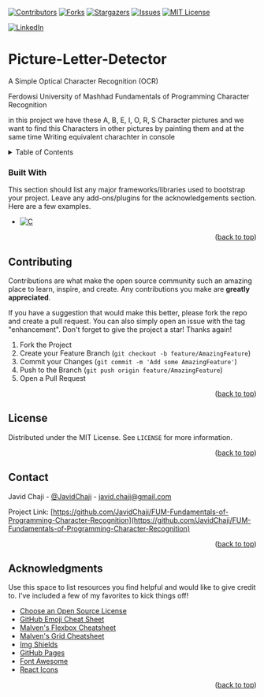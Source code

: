 <a name="readme-top"></a>


[![Contributors][contributors-shield]][contributors-url]
[![Forks][forks-shield]][forks-url]
[![Stargazers][stars-shield]][stars-url]
[![Issues][issues-shield]][issues-url]
[![MIT License][license-shield]][license-url]



[![LinkedIn][linkedin-shield]][javid-linkedin-url]

# Picture-Letter-Detector

A Simple Optical Character Recognition (OCR)

Ferdowsi University of Mashhad Fundamentals of Programming Character Recognition

in this project we have these A, B, E, I, O, R, S Character pictures and we want to find this Characters in other pictures by painting them and at the same time Writing equivalent charachter in console




<!-- TABLE OF CONTENTS -->
<details>
  <summary>Table of Contents</summary>
  <ol>
    <li>
      <a href="#about-the-project">About The Project</a>
      <ul>
        <li><a href="#built-with">Built With</a></li>
      </ul>
    </li>
    <li>
      <a href="#getting-started">Getting Started</a>
      <ul>
        <li><a href="#prerequisites">Prerequisites</a></li>
        <li><a href="#installation">Installation</a></li>
      </ul>
    </li>
    <li><a href="#usage">Usage</a></li>
    <li><a href="#roadmap">Roadmap</a></li>
    <li><a href="#contributing">Contributing</a></li>
    <li><a href="#license">License</a></li>
    <li><a href="#contact">Contact</a></li>
    <li><a href="#acknowledgments">Acknowledgments</a></li>
  </ol>
</details>




### Built With

This section should list any major frameworks/libraries used to bootstrap your project. Leave any add-ons/plugins for the acknowledgements section. Here are a few examples.

- [![C][C-Shield]][C-url]

<p align="right">(<a href="#readme-top">back to top</a>)</p>





<!-- CONTRIBUTING -->
## Contributing

Contributions are what make the open source community such an amazing place to learn, inspire, and create. Any contributions you make are **greatly appreciated**.

If you have a suggestion that would make this better, please fork the repo and create a pull request. You can also simply open an issue with the tag "enhancement".
Don't forget to give the project a star! Thanks again!

1. Fork the Project
2. Create your Feature Branch (`git checkout -b feature/AmazingFeature`)
3. Commit your Changes (`git commit -m 'Add some AmazingFeature'`)
4. Push to the Branch (`git push origin feature/AmazingFeature`)
5. Open a Pull Request

<p align="right">(<a href="#readme-top">back to top</a>)</p>



<!-- LICENSE -->
## License

Distributed under the MIT License. See `LICENSE` for more information.

<p align="right">(<a href="#readme-top">back to top</a>)</p>


<!-- CONTACT -->
## Contact

Javid Chaji - [@JavidChaji](https://x.com/JavidChaji) - javid.chaji@gmail.com

Project Link: [https://github.com/JavidChaji/FUM-Fundamentals-of-Programming-Character-Recognition](https://github.com/JavidChaji/FUM-Fundamentals-of-Programming-Character-Recognition)

<p align="right">(<a href="#readme-top">back to top</a>)</p>




<!-- ACKNOWLEDGMENTS -->
## Acknowledgments

Use this space to list resources you find helpful and would like to give credit to. I've included a few of my favorites to kick things off!

* [Choose an Open Source License](https://choosealicense.com)
* [GitHub Emoji Cheat Sheet](https://www.webpagefx.com/tools/emoji-cheat-sheet)
* [Malven's Flexbox Cheatsheet](https://flexbox.malven.co/)
* [Malven's Grid Cheatsheet](https://grid.malven.co/)
* [Img Shields](https://shields.io)
* [GitHub Pages](https://pages.github.com)
* [Font Awesome](https://fontawesome.com)
* [React Icons](https://react-icons.github.io/react-icons/search)

<p align="right">(<a href="#readme-top">back to top</a>)</p>




<!-- MARKDOWN LINKS & IMAGES -->
<!-- https://www.markdownguide.org/basic-syntax/#reference-style-links -->
<!-- https://ileriayo.github.io/markdown-badges/ -->

<!-- Contributors -->
[contributors-shield]: https://img.shields.io/github/contributors/JavidChaji/FUM-Fundamentals-of-Programming-Character-Recognition.svg?style=for-the-badge

[contributors-url]: https://github.com/javidchaji/FUM-Fundamentals-of-Programming-Character-Recognition/graphs/contributors

<!-- Forks -->
[forks-shield]: https://img.shields.io/github/forks/JavidChaji/FUM-Fundamentals-of-Programming-Character-Recognition.svg?style=for-the-badge

[forks-url]: https://github.com/javidchaji/FUM-Fundamentals-of-Programming-Character-Recognition/network/members


<!-- Stars -->
[stars-shield]: https://img.shields.io/github/stars/JavidChaji/FUM-Fundamentals-of-Programming-Character-Recognition.svg?style=for-the-badge

[stars-url]: https://github.com/javidchaji/FUM-Fundamentals-of-Programming-Character-Recognition/stargazers


<!-- Issues -->
[issues-shield]: https://img.shields.io/github/issues/JavidChaji/FUM-Fundamentals-of-Programming-Character-Recognition.svg?style=for-the-badge

[issues-url]: https://github.com/javidchaji/FUM-Fundamentals-of-Programming-Character-Recognition/issues


<!-- License -->
[license-shield]: https://img.shields.io/github/license/JavidChaji/FUM-Fundamentals-of-Programming-Character-Recognition.svg?style=for-the-badge

[license-url]: https://github.com/javidchaji/FUM-Fundamentals-of-Programming-Character-Recognition/blob/master/LICENSE


<!-- Linkedin -->
[linkedin-shield]: https://img.shields.io/badge/linkedin-%230077B5.svg?style=for-the-badge&logo=linkedin&logoColor=white

[javid-linkedin-url]: https://linkedin.com/in/javidchaji


<!-- C -->
[C-Shield]: https://img.shields.io/badge/C-00599C?style=for-the-badge&logo=c&logoColor=white

[C-url]: https://www.iso.org/standard/74528.html
